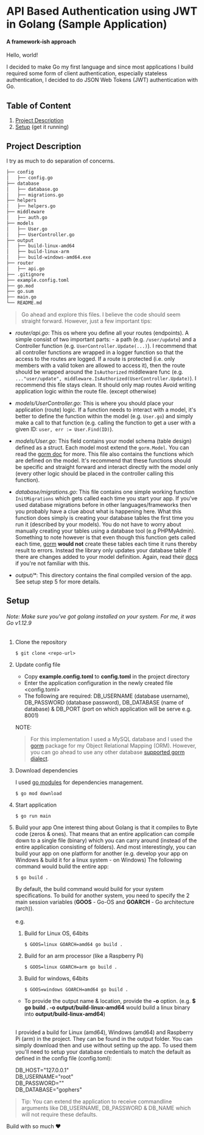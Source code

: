 # API Based Authentication using JWT in Golang (Sample Application) 
#### A framework-ish approach

Hello, world!

I decided to make Go my first language and since most applications I build required some form of client authentication, especially stateless authentication, I decided to do JSON Web Tokens (JWT) authentication with Go. 

## Table of Content
1. [Project Description](#project-description)
2. [Setup](#setup) (get it running)

## Project Description
I try as much to do separation of concerns. 
```bash
├── config
│   ├── config.go
├── database
│   ├── database.go
│   ├── migrations.go
├── helpers
│   ├── helpers.go
├── middleware
│   ├── auth.go
├── models
│   ├── User.go
│   ├── UserController.go
├── output
│   ├── build-linux-amd64
│   ├── build-linux-arm
│   ├── build-windows-amd64.exe
├── router
│   ├── api.go
├── .gitignore
├── example.config.toml
├── go.mod
├── go.sum
├── main.go
└── README.md
```
> Go ahead and explore this files. I believe the code should seem straight forward. However, just a few important tips:
- *_router/api.go_*: This os where you define all your routes (endpoints). A simple consist of two important parts: - a path (e.g. `/user/update`) and a Controller function (e.g. `UserController.Update(...)`). I recommend that all controller functions are wrapped in a logger function so that the access to the routes are logged. If a route is protected (i.e. only members with a valid token are allowed to access it), then the route should be wrapped around the `IsAuthorized` middleware func (e.g. `..."user/update", middleware.IsAuthorized(UserController.Update)`). I recommend this file stays clean. It should only map routes Avoid writing application logic within the route file. (except otherwise)
- *_models/UserController.go_*: This is where you should place your application (route) logic. If a function needs to interact with a model, it's better to define the function within the model (e.g. `User.go`) and simply make a call to that function (e.g. calling the function to get a user with a given ID: `user, err := User.Find(ID)`).

- *_models/User.go_*: This field contains your model schema (table design) defined as a struct. Each model most extend the `gorm.Model`. You can read the [gorm doc](https://gorm.io/docs/models.html) for more. This file also contains the functions which are defined on the model. It's recommend that these functions should be specific and straight forward and interact directly with the model only (every other logic should be placed in the controller calling this function).

- *_database/migrations.go_*: This file contains one simple working function `InitMigrations` which gets called each time you start your app. If you've used database migrations before in other languages/frameworks then you probably have a clue about what is happening here. What this function does simply is creating your database tables the first time you run it (described by your models). You do not have to worry about manually creating your tables using a database tool (e.g PHPMyAdmin). Something to note however is that even though this function gets called each time, [gorm](https://gorm.io/docs/migration.html) **would not** create these tables each time it runs thereby result to errors. Instead the library only updates your database table if there are changes added to your model definition. Again, read their [docs](https://gorm.io/docs/migration.html) if you're not familiar with this.

- *_output/\*_*: This directory contains the final compiled version of the app. See setup step 5 for more details. 

## Setup
###### Note: Make sure you've got golang installed on your system. For me, it was Go v1.12.9
1. Clone the repository

    ```shell script
    $ git clone <repo-url>
    ```
 2. Update config file
    - Copy **example.config.toml** to **config.toml** in the project directory
    - Enter the application configuration in the newly created file <config.toml>
    - The following are required: DB_USERNAME (database username), DB_PASSWORD (database password), DB_DATABASE (name of database) & DB_PORT (port on which application will be serve e.g. 8001)
     
     NOTE: 
     > For this implementation  I used a  MySQL database and I used the [gorm](https://gorm.io) package for my Object Relational Mapping (ORM).  However, you can go ahead to use any other database  [supported gorm dialect](https://gorm.io/docs/dialects.html).
 
 3. Download dependencies
    
    I used [go modules](https://blog.golang.org/using-go-modules) for dependencies management.
    ```shell script
    $ go mod download
    ```
 4. Start application
    ```shell script
    $ go run main
    ```
 5. Build your app
    One interest thing about Golang is that it compiles to Byte code (zeros & ones). That means that an entire application can compile down to a single file (binary) which you can carry around (instead of the entire application consisting of folders). And most interestingly, you can build your app on one platform for another (e.g. develop your app on Windows & build it for a linux system - on Windows)
    The following command would build the entire app:
    ```shell script
    $ go build .
    ```
    By default, the build command would build for your system specifications. To build for another system, you need to specify the 2 main session variables (**GOOS** - Go-OS and **GOARCH** - Go architecture (arch)). <br/><br/>
    e.g. 
    1. Build for Linux OS, 64bits
        ```shell script
        $ GOOS=linux GOARCH=amd64 go build .
        ```
    2. Build for an arm processor (like a Raspberry Pi)
        ```shell script
        $ GOOS=linux GOARCH=arm go build .
        ```
    3. Build for windows, 64bits
        ```shell script
        $ GOOS=windows GOARCH=amd64 go build .
        ```
     - To provide the output name & location, provide the **-o** option. (e.g. **$ go build . -o output/build-linux-amd64** would build a linux binary into **output/build-linux-amd64**)
     
    <br/>
    
    I provided a build for Linux (amd64), Windows (amd64) and Raspberry Pi (arm) in the project. They can be found in the output folder. You can simply download then and use without setting up the app. To used them you'll need to setup your database credentials to match the default as defined in the config file (config.toml):
    
    DB_HOST="127.0.0.1" <br/>
    DB_USERNAME="root" <br/>
    DB_PASSWORD="" <br/>
    DB_DATABASE="gophers" <br/>
 > Tip: You can extend the application to receive commandline arguments like DB_USERNAME, DB_PASSWORD & DB_NAME which will not require these defaults.
    
Build with so much :heart:                                       
